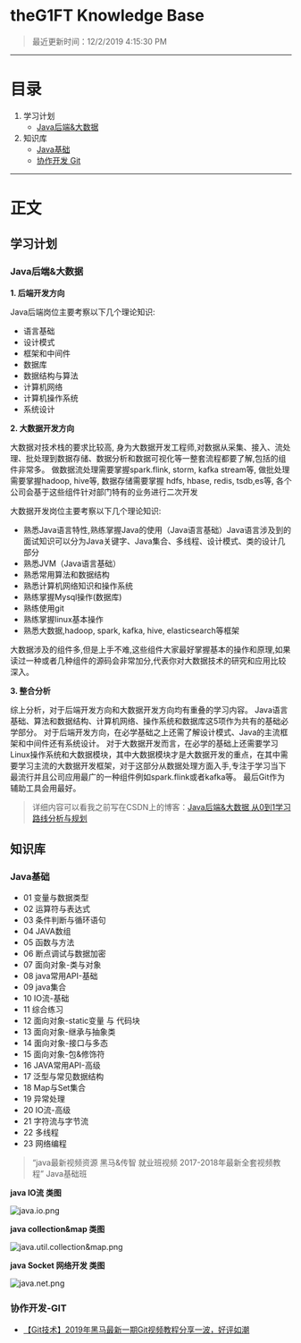 # theG1FT Knowledge Base #

>最近更新时间：12/2/2019 4:15:30 PM 

----------

# 目录 #

1. 学习计划
	- [Java后端&大数据](#Java后端&大数据)
2. 知识库
	- [Java基础](#Java基础)
	- [协作开发 Git](#协作开发-Git)

----------

# 正文 #

## 学习计划 ##

### Java后端&大数据 ###

**1. 后端开发方向**

Java后端岗位主要考察以下几个理论知识:

* 语言基础
* 设计模式
* 框架和中间件
* 数据库
* 数据结构与算法
* 计算机网络
* 计算机操作系统
* 系统设计

**2. 大数据开发方向**

大数据对技术栈的要求比较高,
身为大数据开发工程师,对数据从采集、接入、流处理、批处理到数据存储、数据分析和数据可视化等一整套流程都要了解,包括的组件非常多。
做数据流处理需要掌握spark.flink, storm, kafka stream等,
做批处理需要掌握hadoop, hive等,
数据存储需要掌握 hdfs, hbase, redis, tsdb,es等,
各个公司会基于这些组件针对部门特有的业务进行二次开发

大数据开发岗位主要考察以下几个理论知识:

- 熟悉Java语言特性,熟练掌握Java的使用（Java语言基础）Java语言涉及到的面试知识可以分为Java关键字、Java集合、多线程、设计模式、类的设计几部分 
- 熟悉JVM（Java语言基础）
- 熟悉常用算法和数据结构
- 熟悉计算机网络知识和操作系统
- 熟练掌握Mysql操作(数据库)
- 熟练使用git
- 熟练掌握linux基本操作
- 熟悉大数据,hadoop, spark, kafka, hive, elasticsearch等框架

大数据涉及的组件多,但是上手不难,这些组件大家最好掌握基本的操作和原理,如果读过一种或者几种组件的源码会非常加分,代表你对大数据技术的研究和应用比较深入。

**3. 整合分析**

综上分析，对于后端开发方向和大数据开发方向均有重叠的学习内容。
Java语言基础、算法和数据结构、计算机网络、操作系统和数据库这5项作为共有的基础必学部分。
对于后端开发方向，在必学基础之上还需了解设计模式、Java的主流框架和中间件还有系统设计。
对于大数据开发而言，在必学的基础上还需要学习Linux操作系统和大数据模块，其中大数据模块才是大数据开发的重点，在其中需要学习主流的大数据开发框架，对于这部分从数据处理方面入手,专注于学习当下最流行并且公司应用最广的一种组件例如spark.flink或者kafka等。
最后Git作为辅助工具会用最好。

> 详细内容可以看我之前写在CSDN上的博客：[Java后端&大数据 从0到1学习路线分析与规划](https://blog.csdn.net/sinat_33545026/article/details/103107096 "Java后端&大数据 从0到1学习路线分析与规划")


## 知识库 ##

### Java基础 ###

- 01 变量与数据类型
- 02 运算符与表达式
- 03 条件判断与循环语句
- 04 JAVA数组
- 05 函数与方法
- 06 断点调试与数据加密
- 07 面向对象-类与对象
- 08 java常用API-基础
- 09 java集合
- 10 IO流-基础
- 11 综合练习
- 12 面向对象-static变量 与 代码块
- 13 面向对象-继承与抽象类
- 14 面向对象-接口与多态
- 15 面向对象-包&修饰符
- 16 JAVA常用API-高级
- 17 泛型与常见数据结构
- 18 Map与Set集合
- 19 异常处理
- 20 IO流-高级
- 21 字符流与字节流
- 22 多线程
- 23 网络编程

>“java最新视频资源 黑马&传智 就业班视频 2017-2018年最新全套视频教程” Java基础班

**java IO流 类图**

![java.io.png](https://github.com/theG1FT/Knowledge-Base/blob/master/Java%E5%9F%BA%E7%A1%80/java.io.png)

**java collection&map 类图**

![java.util.collection&map.png](https://github.com/theG1FT/Knowledge-Base/blob/master/Java%E5%9F%BA%E7%A1%80/java.util.collection%26map.png)

**java Socket 网络开发 类图**

![java.net.png](https://github.com/theG1FT/Knowledge-Base/blob/master/Java%E5%9F%BA%E7%A1%80/java.net.png)

### 协作开发-GIT ###

- [【Git技术】2019年黑马最新一期Git视频教程分享一波，好评如潮](https://www.bilibili.com/video/av71077740?from=search&seid=1682426321821889729 "【Git技术】2019年黑马最新一期Git视频教程分享一波，好评如潮！")